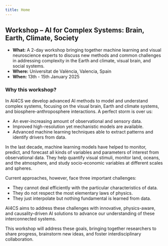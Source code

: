 ```yaml
---
title: Home
---
```



## Workshop – AI for Complex Systems: Brain, Earth, Climate, Society

- **What:** A 2-day workshop bringing together machine learning and visual neuroscience experts to discuss new methods and common challenges in addressing complexity in the Earth and climate, visual brain, and social systems.
- **Where:** Universitat de València, Valencia, Spain
- **When:** 13th - 15th January 2025

### Why this workshop?

In AI4CS we develop advanced AI methods to model and understand complex systems, focusing on the visual brain, Earth and climate systems, and biosphere-anthroposphere interactions. A perfect storm is over us: 
- An ever-increasing amount of observational and sensory data.
- Improved high-resolution yet mechanistic models are available.
- Advanced machine learning techniques able to extract patterns and identify drivers from data.

In the last decade, machine learning models have helped to monitor, predict, and forecast all kinds of variables and parameters of interest from observational data. They help quantify visual stimuli, monitor land, oceans, and the atmosphere, and study socio-economic variables at different scales and spheres.

Current approaches, however, face three important challenges:
- They cannot deal efficiently with the particular characteristics of data.
- They do not respect the most elementary laws of physics.
- They just interpolate but nothing fundamental is learned from data.

AI4CS aims to address these challenges with innovative, physics-aware, and causality-driven AI solutions to advance our understanding of these interconnected systems.

This workshop will address these goals, bringing together researchers to share progress, brainstorm new ideas, and foster interdisciplinary collaboration.